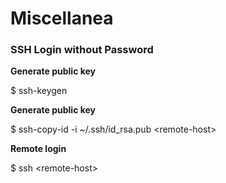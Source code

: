 # Miscellanea

### SSH Login without Password

**Generate public key**

$ ssh-keygen

**Generate public key**

$ ssh-copy-id -i ~/.ssh/id_rsa.pub &lt;remote-host&gt;

**Remote login**

$ ssh &lt;remote-host&gt;

